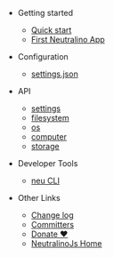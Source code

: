 * Getting started
  * [Quick start](gettingstarted/quickstart.md)
  * [First Neutralino App](gettingstarted/firstapp.md)
 
* Configuration
  * [settings.json](configuration/settings.json.md)

* API
  * [settings](api/settings.md)
  * [filesystem](api/filesystem.md)  
  * [os](api/os.md)  
  * [computer](api/computer.md)  
  * [storage](api/storage.md)
 
* Developer Tools
  * [neu CLI](tools/cli.md)

* Other Links

  * [Change log](other/changelog.md)
  * [Committers](other/committers.md)
  * [Donate ❤️](https://opencollective.com/neutralinojs)
  * [NeutralinoJs Home](https://neutralinojs.github.io)
